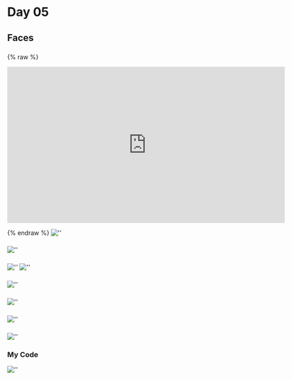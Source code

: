 # Day 05

## Faces

###
{% raw %}

<iframe src="https://github.com/digitalideation/gencg_h2101/tree/master/notes/day05#books-resources" width="640" height="360" frameborder="0" allow="autoplay; fullscreen; picture-in-picture" allowfullscreen></iframe>


{% endraw %}
![''](../../assets/images/day5/try1.JPG)

###
![''](../../assets/images/day5/try3.JPG)

###
![''](../../assets/images/day5/try4.JPG)
![''](../../assets/images/day5/codediameter.JPG)

###
![''](../../assets/images/day5/try5.JPG)

###
![''](../../assets/images/day5/try7.JPG)

###
![''](../../assets/images/day5/try8.JPG)

###
![''](../../assets/images/day5/try9.JPG)


### My Code
![''](../../assets/images/day5/code.JPG)